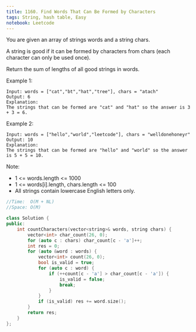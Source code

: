 ```yaml
---
title: 1160. Find Words That Can Be Formed by Characters
tags: String, hash table, Easy
notebook: Leetcode
---
```


You are given an array of strings words and a string chars.

A string is good if it can be formed by characters from chars (each character can only be used once).

Return the sum of lengths of all good strings in words.

 

Example 1:
```
Input: words = ["cat","bt","hat","tree"], chars = "atach"
Output: 6
Explanation: 
The strings that can be formed are "cat" and "hat" so the answer is 3 + 3 = 6.
```
Example 2:
```
Input: words = ["hello","world","leetcode"], chars = "welldonehoneyr"
Output: 10
Explanation: 
The strings that can be formed are "hello" and "world" so the answer is 5 + 5 = 10.
 ```

Note:

- 1 <= words.length <= 1000
- 1 <= words[i].length, chars.length <= 100
- All strings contain lowercase English letters only.

```c++
//Time:  O(M + NL)
//Space: O(M)

class Solution {
public:
    int countCharacters(vector<string>& words, string chars) {
        vector<int> char_count(26, 0);
        for (auto c : chars) char_count[c - 'a']++;
        int res = 0;
        for (auto &word : words) {
            vector<int> count(26, 0);
            bool is_valid = true;
            for (auto c : word) {
                if (++count[c - 'a'] > char_count[c - 'a']) {
                    is_valid = false;
                    break;
                }
            }
            if (is_valid) res += word.size();
        }
        return res;
    }
};
```